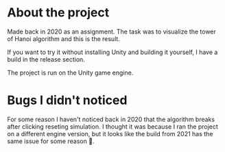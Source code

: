 # About the project
Made back in 2020 as an assignment. The task was to visualize the tower of Hanoi algorithm and this is the result.

If you want to try it without installing Unity and building it yourself, I have a build in the release section.

The project is run on the Unity game engine.

# Bugs I didn't noticed
For some reason I haven't noticed back in 2020 that the algorithm breaks after clicking reseting simulation. I thought it was because I ran the project on a different engine version, but it looks like the build from 2021 has the same issue for some reason 🤔.
